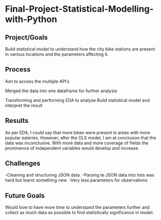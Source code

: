 # Final-Project-Statistical-Modelling-with-Python

## Project/Goals
Build statistical model to understand how the city bike stations are present in various locations and the parameters affecting it.

## Process
Aim to access the multiple API’s

Merged the data into one dataframe for further analysis

Transforming and performing EDA to analyse
Build statistical model and interpret the result


## Results
As per EDA, I could say that more bikes were present in areas with more popular eateries. However, after the OLS model, I am at conclusion that the data was inconclusive. With more data and more coverage of fields the prominence of independent variables would develop and increase.

## Challenges 
-Cleaning and structuring JSON data.
-Parsing te JSON data into lists was hard but learnt something new.
-Very less parameters for observations


## Future Goals
Would love to have more time to understand the parameters further and collect as much data as possible to find statistically significance in model.
